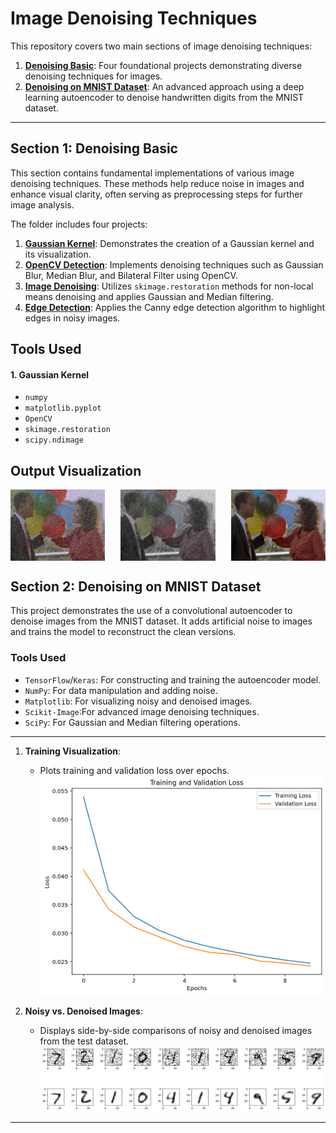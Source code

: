 # Image Denoising Techniques

This repository covers two main sections of image denoising techniques:

1. [**Denoising Basic**](denoising-Basics): Four foundational projects demonstrating diverse denoising techniques for images.
2. [**Denoising on MNIST Dataset**](Denoising-on-mnist): An advanced approach using a deep learning autoencoder to denoise handwritten digits from the MNIST dataset.

---

## Section 1: Denoising Basic

This section contains fundamental implementations of various image denoising techniques. These methods help reduce noise in images and enhance visual clarity, often serving as preprocessing steps for further image analysis.

The folder includes four projects:

1. [**Gaussian Kernel**](Gaussian_kernel.py): Demonstrates the creation of a Gaussian kernel and its visualization.
2. [**OpenCV Detection**](opencv_denoising.py): Implements denoising techniques such as Gaussian Blur, Median Blur, and Bilateral Filter using OpenCV.
3. [**Image Denoising**](IMAGE_denosing.py): Utilizes `skimage.restoration` methods for non-local means denoising and applies Gaussian and Median filtering.
4. [**Edge Detection**](edges_detection.py): Applies the Canny edge detection algorithm to highlight edges in noisy images.



## Tools Used

#### 1. Gaussian Kernel

  - `numpy`
  - `matplotlib.pyplot`
  - `OpenCV`
  - `skimage.restoration`
  - `scipy.ndimage`
## Output Visualization

   <div style="display: flex; justify-content: space-between;">
       <img src="denoising-Basics/images/nosy.png" alt="Noisy Image" width="30%" />
       <img src="denoising-Basics/images/outputs/denoise2.png" alt="Denoised Image 2" width="30%" />
       <img src="denoising-Basics/images/outputs/denoise1.png" alt="Denoised Image 1" width="30%" />
   </div>

## Section 2: Denoising on MNIST Dataset

This project demonstrates the use of a convolutional autoencoder to denoise images from the MNIST dataset. It adds artificial noise to images and trains the model to reconstruct the clean versions.

### Tools Used

- `TensorFlow`/`Keras`: For constructing and training the autoencoder model.
- `NumPy`: For data manipulation and adding noise.
- `Matplotlib`: For visualizing noisy and denoised images.
- `Scikit-Image`:For advanced image denoising techniques.
- `SciPy`: For Gaussian and Median filtering operations.

---

1. **Training Visualization**:
   - Plots training and validation loss over epochs.
     ![](Denoising-on-mnist/plots/loss_curve.png)

2. **Noisy vs. Denoised Images**:
   - Displays side-by-side comparisons of noisy and denoised images from the test dataset.
     ![](Denoising-on-mnist/plots/mnist_denoising.png)
---
